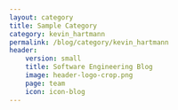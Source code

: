 ```yaml
---
layout: category
title: Sample Category
category: kevin_hartmann
permalink: /blog/category/kevin_hartmann
header: 
    version: small
    title: Software Engineering Blog
    image: header-logo-crop.png
    page: team
    icon: icon-blog
---
```

